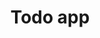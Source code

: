 ---
link: 'https://www.google.co.uk'
title: 'Todo app'
cover_image: '/images/projects/image2.jpg'
status: 'Completed'
live: 'Yes'
excerpt: 'Todo app'
order: 1
---